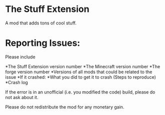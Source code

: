 # The Stuff Extension
A mod that adds tons of cool stuff.

# Reporting Issues:
Please include

*The Stuff Extension version number
*The Minecraft version number
*The forge version number
*Versions of all mods that could be related to the issue
*If it crashed:
	*What you did to get it to crash (Steps to reproduce)
	*Crash log

If the error is in an unofficial (i.e. you modified the code) build, please do not ask about it.

Please do not redistribute the mod for any monetary gain.